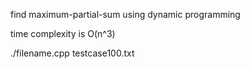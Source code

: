 find maximum-partial-sum using dynamic programming

time complexity is O(n^3)

<test>
  ./filename.cpp testcase100.txt
